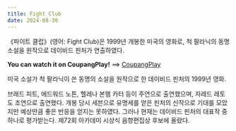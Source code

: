 ```yaml
---
title: Fight Club
date: 2024-08-30
---
```


《파이트 클럽》(영어: Fight Club)은 1999년 개봉한 미국의 영화로, 척 팔라닉의 동명 소설을 원작으로 데이비드 핀처가 연출하였다.
<!--more-->
**You can watch it on CoupangPlay!** ==> [CoupangPlay](https://www.coupangplay.com/content/5ff2c8fe-66a7-47b1-afd4-b380dd16760d)

미국 소설가 척 팔라닉이 쓴 동명의 소설을 원작으로 한 데이비드 핀처의 1999년 영화.

브래드 피트, 에드워드 노튼, 헬레나 본햄 카터 등이 주연으로 출연했으며, 자레드 레토도 조연으로 출연했다. 개봉 당시 세븐으로 유명세를 얻은 핀처의 신작으로 기대를 모았지만 예상만큼 좋은 반응을 얻지는 못하였다. 그러나 현재는 데이비드 핀처의 대표작 중 하나로 평가받는다. 제72회 아카데미 시상식 음향편집상 후보에 올랐다.